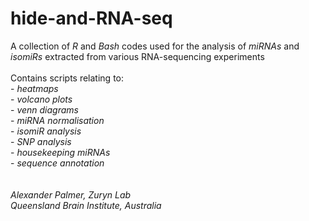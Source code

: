 # hide-and-RNA-seq
A collection of _R_ and _Bash_ codes used for the analysis of _miRNAs_ and _isomiRs_ extracted from various RNA-sequencing experiments
\
\
Contains scripts relating to:\
    - *heatmaps*\
    - *volcano plots*\
    - *venn diagrams*\
    - *miRNA normalisation*\
    - *isomiR analysis*\
    - *SNP analysis*\
    - *housekeeping miRNAs*\
    - *sequence annotation*\
\
\
*Alexander Palmer, Zuryn Lab\
Queensland Brain Institute, Australia*

